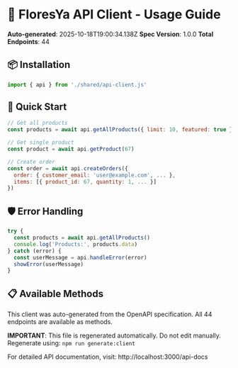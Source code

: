 # 🎯 FloresYa API Client - Usage Guide

**Auto-generated**: 2025-10-18T19:00:34.138Z
**Spec Version**: 1.0.0
**Total Endpoints**: 44

## 📦 Installation

```javascript
import { api } from './shared/api-client.js'
```

## 🚀 Quick Start

```javascript
// Get all products
const products = await api.getAllProducts({ limit: 10, featured: true })

// Get single product
const product = await api.getProduct(67)

// Create order
const order = await api.createOrders({
  order: { customer_email: 'user@example.com', ... },
  items: [{ product_id: 67, quantity: 1, ... }]
})
```

## 🛡️ Error Handling

```javascript
try {
  const products = await api.getAllProducts()
  console.log('Products:', products.data)
} catch (error) {
  const userMessage = api.handleError(error)
  showError(userMessage)
}
```

## 📋 Available Methods

This client was auto-generated from the OpenAPI specification.
All 44 endpoints are available as methods.

**IMPORTANT**: This file is regenerated automatically. Do not edit manually.
Regenerate using: `npm run generate:client`

For detailed API documentation, visit: http://localhost:3000/api-docs
